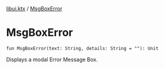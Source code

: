 [libui.ktx](README.md) / [MsgBoxError](-msg-box-error.md)

# MsgBoxError

`fun MsgBoxError(text: String, details: String = ""): Unit`

Displays a modal Error Message Box.

